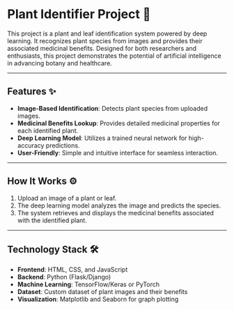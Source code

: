 # Plant Identifier Project 🌿  
This project is a plant and leaf identification system powered by deep learning. It recognizes plant species from images and provides their associated medicinal benefits. Designed for both researchers and enthusiasts, this project demonstrates the potential of artificial intelligence in advancing botany and healthcare.

---

## Features ✨
- **Image-Based Identification**: Detects plant species from uploaded images.
- **Medicinal Benefits Lookup**: Provides detailed medicinal properties for each identified plant.
- **Deep Learning Model**: Utilizes a trained neural network for high-accuracy predictions.
- **User-Friendly**: Simple and intuitive interface for seamless interaction.

---

## How It Works ⚙️
1. Upload an image of a plant or leaf.
2. The deep learning model analyzes the image and predicts the species.
3. The system retrieves and displays the medicinal benefits associated with the identified plant.

---

## Technology Stack 🛠️
- **Frontend**: HTML, CSS, and JavaScript
- **Backend**: Python (Flask/Django)
- **Machine Learning**: TensorFlow/Keras or PyTorch
- **Dataset**: Custom dataset of plant images and their benefits
- **Visualization**: Matplotlib and Seaborn for graph plotting


